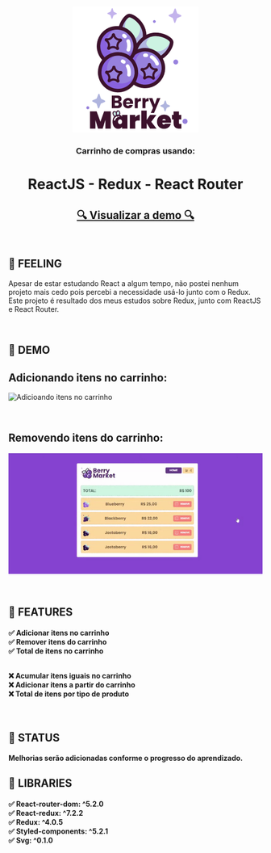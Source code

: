<p align="center">
  <a href="https://shopping-cart-with-react-redux.vercel.app/">
    <img src="https://github.com/4lex-passos/Shopping-Cart-with-React-Redux/blob/main/public/images/README_LOGO.png" />
  </a>
</p>

<h3 align="center">
   Carrinho de compras usando:
</h3>

<h1 align="center">
   ReactJS - Redux - React Router
</h1>

<h2 align="center">
  <a target="_blank" href="https://shopping-cart-with-react-redux.vercel.app/">🔍 Visualizar a demo 🔍</a>
</h2>

<br/>

<h2 align="left">
  🍇  FEELING
</h2>

<p>
  Apesar de estar estudando React a algum tempo, não postei nenhum projeto mais cedo pois percebi a necessidade usá-lo junto com o Redux.
  Este projeto é resultado dos meus estudos sobre Redux, junto com ReactJS e React Router.
</p>

<br/>

<h2 align="left">
  🍇  DEMO
</h2>

<h2 align="left">
  Adicionando itens no carrinho:
</h2>

![Adicioando itens no carrinho](https://github.com/4lex-passos/Shopping-Cart-with-React-Redux/blob/main/public/images/AddToCart.gif)

<br/>

<h2 align="left">
  Removendo itens do carrinho:
</h2>

![Removendo itens do carrinho](https://github.com/4lex-passos/Shopping-Cart-with-React-Redux/blob/main/public/images/RemoveItem.gif)

<br/>

<h2 align="left">
  🍇  FEATURES
</h2>

<h4 align="left">
  ✅ Adicionar itens no carrinho </br>
  ✅ Remover itens do carrinho </br>
  ✅ Total de itens no carrinho </br>
  
  <br/>
  
  ❌ Acumular itens iguais no carrinho </br>
  ❌ Adicionar itens a partir do carrinho </br>
  ❌ Total de itens por tipo de produto 
</h4>

<br/>

<h2 align="left">
  🍇  STATUS
</h2>
<h4 align="left">
  Melhorias serão adicionadas conforme o progresso do aprendizado.
</h4>

<h2 align="left">
  🍇  LIBRARIES
</h2>
<h4 align="left">
    ✅  React-router-dom: ^5.2.0 </br>
    ✅  React-redux: ^7.2.2 </br>
    ✅  Redux: ^4.0.5 </br>
    ✅  Styled-components: ^5.2.1 </br>
    ✅  Svg: ^0.1.0 </br>
</h4>
